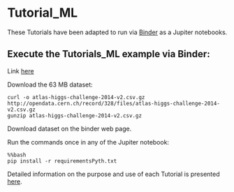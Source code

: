 # Tutorial_ML

These Tutorials have been adapted to run via [Binder](https://gitlab.cern.ch/okuchins/Tutorials_ML/tree/master) as a Jupiter notebooks.

## Execute the Tutorials_ML example via Binder:

Link [here](https://hub.mybinder.org/user/olesyatsu14-tutorial_ml_binder-i4bonns1/tree)

Download the 63 MB dataset: 

    curl -o atlas-higgs-challenge-2014-v2.csv.gz  
    http://opendata.cern.ch/record/328/files/atlas-higgs-challenge-2014-v2.csv.gz  
    gunzip atlas-higgs-challenge-2014-v2.csv.gz 
    
Download dataset on the binder web page.

Run the commands once in any of the Jupiter notebook:

    %%bash
    pip install -r requirementsPyth.txt
    
Detailed information on the purpose and use of each Tutorial is presented [here](https://gitlab.cern.ch/okuchins/Tutorials_ML/tree/master). 

